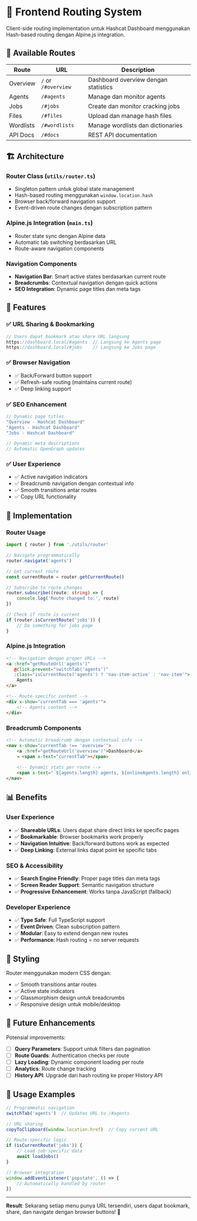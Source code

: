 # 🔗 Frontend Routing System

Client-side routing implementation untuk Hashcat Dashboard menggunakan Hash-based routing dengan Alpine.js integration.

## 📍 **Available Routes**

| Route | URL | Description |
|-------|-----|-------------|
| Overview | `/` or `/#overview` | Dashboard overview dengan statistics |
| Agents | `/#agents` | Manage dan monitor agents |
| Jobs | `/#jobs` | Create dan monitor cracking jobs |
| Files | `/#files` | Upload dan manage hash files |
| Wordlists | `/#wordlists` | Manage wordlists dan dictionaries |
| API Docs | `/#docs` | REST API documentation |

## 🏗️ **Architecture**

### **Router Class** (`utils/router.ts`)
- Singleton pattern untuk global state management
- Hash-based routing menggunakan `window.location.hash`
- Browser back/forward navigation support
- Event-driven route changes dengan subscription pattern

### **Alpine.js Integration** (`main.ts`)
- Router state sync dengan Alpine data
- Automatic tab switching berdasarkan URL
- Route-aware navigation components

### **Navigation Components**
- **Navigation Bar**: Smart active states berdasarkan current route
- **Breadcrumbs**: Contextual navigation dengan quick actions
- **SEO Integration**: Dynamic page titles dan meta tags

## 🎯 **Features**

### ✅ **URL Sharing & Bookmarking**
```javascript
// Users dapat bookmark atau share URL langsung
https://dashboard.local/#agents  // Langsung ke Agents page
https://dashboard.local/#jobs    // Langsung ke Jobs page
```

### ✅ **Browser Navigation**
- ✅ Back/Forward button support
- ✅ Refresh-safe routing (maintains current route)
- ✅ Deep linking support

### ✅ **SEO Enhancement**
```javascript
// Dynamic page titles
"Overview - Hashcat Dashboard"
"Agents - Hashcat Dashboard"
"Jobs - Hashcat Dashboard"

// Dynamic meta descriptions
// Automatic OpenGraph updates
```

### ✅ **User Experience**
- ✅ Active navigation indicators
- ✅ Breadcrumb navigation dengan contextual info
- ✅ Smooth transitions antar routes
- ✅ Copy URL functionality

## 🔧 **Implementation**

### **Router Usage**
```typescript
import { router } from './utils/router'

// Navigate programmatically
router.navigate('agents')

// Get current route
const currentRoute = router.getCurrentRoute()

// Subscribe to route changes
router.subscribe((route: string) => {
    console.log('Route changed to:', route)
})

// Check if route is current
if (router.isCurrentRoute('jobs')) {
    // Do something for jobs page
}
```

### **Alpine.js Integration**
```html
<!-- Navigation dengan proper URLs -->
<a :href="getRouteUrl('agents')" 
   @click.prevent="switchTab('agents')"
   :class="isCurrentRoute('agents') ? 'nav-item-active' : 'nav-item'">
    Agents
</a>

<!-- Route-specific content -->
<div x-show="currentTab === 'agents'">
    <!-- Agents content -->
</div>
```

### **Breadcrumb Components**
```html
<!-- Automatic breadcrumb dengan contextual info -->
<nav x-show="currentTab !== 'overview'">
    <a :href="getRouteUrl('overview')">Dashboard</a>
    → <span x-text="currentTab"></span>
    
    <!-- Dynamic stats per route -->
    <span x-text="`${agents.length} agents, ${onlineAgents.length} online`"></span>
</nav>
```

## 📊 **Benefits**

### **User Experience**
- ✅ **Shareable URLs**: Users dapat share direct links ke specific pages
- ✅ **Bookmarkable**: Browser bookmarks work properly  
- ✅ **Navigation Intuitive**: Back/forward buttons work as expected
- ✅ **Deep Linking**: External links dapat point ke specific tabs

### **SEO & Accessibility**
- ✅ **Search Engine Friendly**: Proper page titles dan meta tags
- ✅ **Screen Reader Support**: Semantic navigation structure
- ✅ **Progressive Enhancement**: Works tanpa JavaScript (fallback)

### **Developer Experience**
- ✅ **Type Safe**: Full TypeScript support
- ✅ **Event Driven**: Clean subscription pattern
- ✅ **Modular**: Easy to extend dengan new routes
- ✅ **Performance**: Hash routing = no server requests

## 🎨 **Styling**

Router menggunakan modern CSS dengan:
- ✅ Smooth transitions antar routes
- ✅ Active state indicators
- ✅ Glassmorphism design untuk breadcrumbs
- ✅ Responsive design untuk mobile/desktop

## 🔮 **Future Enhancements**

Potensial improvements:
- [ ] **Query Parameters**: Support untuk filters dan pagination
- [ ] **Route Guards**: Authentication checks per route
- [ ] **Lazy Loading**: Dynamic component loading per route
- [ ] **Analytics**: Route change tracking
- [ ] **History API**: Upgrade dari hash routing ke proper History API

## 🚀 **Usage Examples**

```typescript
// Programmatic navigation
switchTab('agents')  // Updates URL to /#agents

// URL sharing
copyToClipboard(window.location.href)  // Copy current URL

// Route-specific logic
if (isCurrentRoute('jobs')) {
    // Load job-specific data
    await loadJobs()
}

// Browser integration
window.addEventListener('popstate', () => {
    // Automatically handled by router
})
```

---

**Result**: Sekarang setiap menu punya URL tersendiri, users dapat bookmark, share, dan navigate dengan browser buttons! 🎉 
